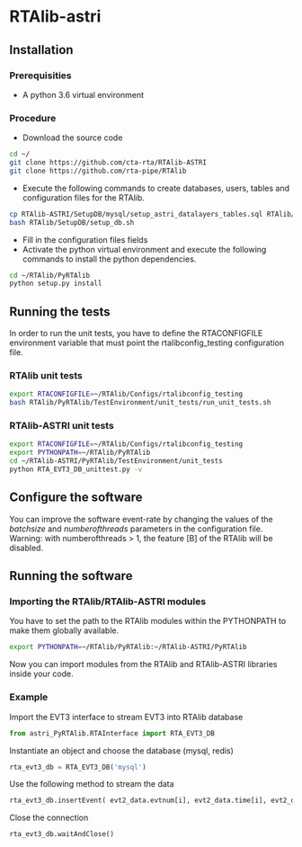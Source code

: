# RTAlib-astri

## Installation

### Prerequisities
* A python 3.6 virtual environment

### Procedure
* Download the source code
```bash
cd ~/
git clone https://github.com/cta-rta/RTAlib-ASTRI
git clone https://github.com/rta-pipe/RTAlib
```
* Execute the following commands to create databases, users, tables and configuration files for the RTAlib.
```bash
cp RTAlib-ASTRI/SetupDB/mysql/setup_astri_datalayers_tables.sql RTAlib/SetupDB/mysql/
bash RTAlib/SetupDB/setup_db.sh
```
* Fill in the configuration files fields
* Activate the python virtual environment and execute the following commands to install the python dependencies.
```bash
cd ~/RTAlib/PyRTAlib
python setup.py install
```
## Running the tests
In order to run the unit tests, you have to define the RTACONFIGFILE environment variable that must point the rtalibconfig_testing configuration file.

### RTAlib unit tests
```bash
export RTACONFIGFILE=~/RTAlib/Configs/rtalibconfig_testing
bash RTAlib/PyRTAlib/TestEnvironment/unit_tests/run_unit_tests.sh
```

### RTAlib-ASTRI unit tests
```bash
export RTACONFIGFILE=~/RTAlib/Configs/rtalibconfig_testing
export PYTHONPATH=~/RTAlib/PyRTAlib
cd ~/RTAlib-ASTRI/PyRTAlib/TestEnvironment/unit_tests
python RTA_EVT3_DB_unittest.py -v
```

## Configure the software
You can improve the software event-rate by changing the values of the *batchsize* and *numberofthreads* parameters in the configuration file.
Warning: with numberofthreads > 1, the feature [B] of the RTAlib will be disabled.

## Running the software

### Importing the RTAlib/RTAlib-ASTRI modules
You have to set the path to the RTAlib modules within the PYTHONPATH to make them globally available.
```bash
export PYTHONPATH=~/RTAlib/PyRTAlib:~/RTAlib-ASTRI/PyRTAlib
```
Now you can import modules from the RTAlib and RTAlib-ASTRI libraries inside your code.

### Example

Import the EVT3 interface to stream EVT3 into RTAlib database
```python
from astri_PyRTAlib.RTAInterface import RTA_EVT3_DB
```

Instantiate an object and choose the database (mysql, redis)
```python
rta_evt3_db = RTA_EVT3_DB('mysql')
```

Use the following method to stream the data
```python
rta_evt3_db.insertEvent( evt2_data.evtnum[i], evt2_data.time[i], evt2_data.ra[i], ..)
```

Close the connection
```python
rta_evt3_db.waitAndClose()
```
